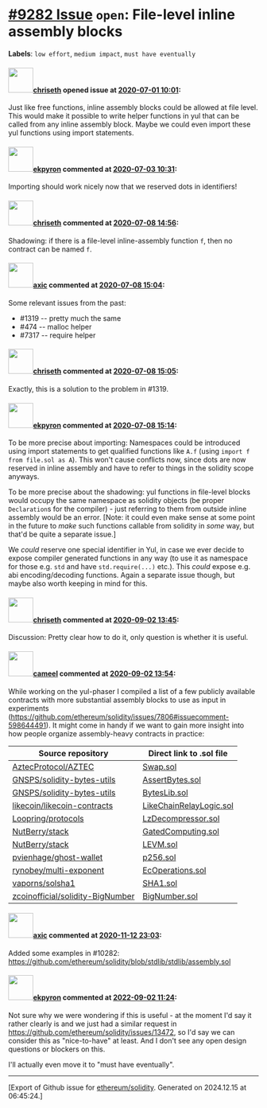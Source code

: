 # [\#9282 Issue](https://github.com/ethereum/solidity/issues/9282) `open`: File-level inline assembly blocks
**Labels**: `low effort`, `medium impact`, `must have eventually`


#### <img src="https://avatars.githubusercontent.com/u/9073706?v=4" width="50">[chriseth](https://github.com/chriseth) opened issue at [2020-07-01 10:01](https://github.com/ethereum/solidity/issues/9282):

Just like free functions, inline assembly blocks could be allowed at file level. This would make it possible to write helper functions in yul that can be called from any inline assembly block. Maybe we could even import these yul functions using import statements.

#### <img src="https://avatars.githubusercontent.com/u/1347491?v=4" width="50">[ekpyron](https://github.com/ekpyron) commented at [2020-07-03 10:31](https://github.com/ethereum/solidity/issues/9282#issuecomment-653476802):

Importing should work nicely now that we reserved dots in identifiers!

#### <img src="https://avatars.githubusercontent.com/u/9073706?v=4" width="50">[chriseth](https://github.com/chriseth) commented at [2020-07-08 14:56](https://github.com/ethereum/solidity/issues/9282#issuecomment-655571326):

Shadowing: if there is a file-level inline-assembly function `f`, then no contract can be named `f`.

#### <img src="https://avatars.githubusercontent.com/u/20340?v=4" width="50">[axic](https://github.com/axic) commented at [2020-07-08 15:04](https://github.com/ethereum/solidity/issues/9282#issuecomment-655576263):

Some relevant issues from the past:
- #1319 -- pretty much the same
- #474 -- malloc helper
- #7317 -- require helper

#### <img src="https://avatars.githubusercontent.com/u/9073706?v=4" width="50">[chriseth](https://github.com/chriseth) commented at [2020-07-08 15:05](https://github.com/ethereum/solidity/issues/9282#issuecomment-655576865):

Exactly, this is a solution to the problem in #1319.

#### <img src="https://avatars.githubusercontent.com/u/1347491?v=4" width="50">[ekpyron](https://github.com/ekpyron) commented at [2020-07-08 15:14](https://github.com/ethereum/solidity/issues/9282#issuecomment-655582276):

To be more precise about importing: Namespaces could be introduced using import statements to get qualified functions like ``A.f`` (using ``import f from file.sol as A``). This won't cause conflicts now, since dots are now reserved in inline assembly and have to refer to things in the solidity scope anyways.

To be more precise about the shadowing: yul functions in file-level blocks would occupy the same namespace as solidity objects (be proper ``Declaration``s for the compiler) - just referring to them from outside inline assembly would be an error.
[Note: it could even make sense at some point in the future to *make* such functions callable from solidity in *some* way, but that'd be quite a separate issue.]

We *could* reserve one special identifier in Yul, in case we ever decide to expose compiler generated functions in any way (to use it as namespace for those e.g. ``std`` and have ``std.require(...)`` etc.). This *could* expose e.g. abi encoding/decoding functions. Again a separate issue though, but maybe also worth keeping in mind for this.

#### <img src="https://avatars.githubusercontent.com/u/9073706?v=4" width="50">[chriseth](https://github.com/chriseth) commented at [2020-09-02 13:45](https://github.com/ethereum/solidity/issues/9282#issuecomment-685747845):

Discussion: Pretty clear how to do it, only question is whether it is useful.

#### <img src="https://avatars.githubusercontent.com/u/137030?v=4" width="50">[cameel](https://github.com/cameel) commented at [2020-09-02 13:54](https://github.com/ethereum/solidity/issues/9282#issuecomment-685753331):

While working on the yul-phaser I compiled a list of a few publicly available contracts with more substantial assembly blocks to use as input in experiments (https://github.com/ethereum/solidity/issues/7806#issuecomment-598644491). It might come in handy if we want to gain more insight into how people organize assembly-heavy contracts in practice:

| Source repository                                                                       | Direct link to .sol file                                                                                                                                                                       |
|-----------------------------------------------------------------------------------------|---------------------------------------------------------------------------------------------------------------------------------------------------------------------------------|
| [AztecProtocol/AZTEC](https://github.com/AztecProtocol/AZTEC)                           | [Swap.sol](https://raw.githubusercontent.com/AztecProtocol/AZTEC/7eed9ba3f59b7b8641fcc97c77f03dcdeac37151/packages/protocol/contracts/ACE/validators/swap/Swap.sol)             |
| [GNSPS/solidity-bytes-utils](https://github.com/GNSPS/solidity-bytes-utils)             | [AssertBytes.sol](https://raw.githubusercontent.com/GNSPS/solidity-bytes-utils/b1b22d1e9c4de64defb811f4c65a391630f220d7/contracts/AssertBytes.sol)                              |
| [GNSPS/solidity-bytes-utils](https://github.com/GNSPS/solidity-bytes-utils)             | [BytesLib.sol](https://raw.githubusercontent.com/GNSPS/solidity-bytes-utils/b1b22d1e9c4de64defb811f4c65a391630f220d7/contracts/BytesLib.sol)                                    |
| [likecoin/likecoin-contracts](https://github.com/likecoin/likecoin-contracts)           | [LikeChainRelayLogic.sol](https://raw.githubusercontent.com/likecoin/likecoin-contracts/b6bc77f867457f4305050cb96e110a00432f9a2c/likechain-contracts/LikeChainRelayLogic.sol)   |
| [Loopring/protocols](https://github.com/Loopring/protocols)                             | [LzDecompressor.sol](https://raw.githubusercontent.com/Loopring/protocols/925b2a82bb97c1bcc5d52d8d96fb02a91d9afe3c/packages/loopring_v4/contracts/impl/LzDecompressor.sol)      |
| [NutBerry/stack](https://github.com/NutBerry/stack)                                     | [GatedComputing.sol](https://raw.githubusercontent.com/NutBerry/stack/0c9a9858547b76b54a2e0b4b0d51bd12aeefac91/contracts/GatedComputing.sol)                                    |
| [NutBerry/stack](https://github.com/NutBerry/stack)                                     | [LEVM.sol](https://raw.githubusercontent.com/NutBerry/stack/0c9a9858547b76b54a2e0b4b0d51bd12aeefac91/contracts/LEVM.sol)                                                        |
| [pvienhage/ghost-wallet](https://github.com/pvienhage/ghost-wallet)                     | [p256.sol](https://raw.githubusercontent.com/pvienhage/ghost-wallet/7eed3ee3cfb5bc29f6d958ff2900ea7a312a62ca/contracts/p256.sol)                                                |
| [rynobey/multi-exponent](https://github.com/rynobey/multi-exponent)                     | [EcOperations.sol](https://raw.githubusercontent.com/rynobey/multi-exponent/987c26b4897ef6f7dbd7fa546801be865f4b07ee/contracts/EcOperations.sol)                                |
| [vaporns/solsha1](https://github.com/vaporns/solsha1)                                   | [SHA1.sol](https://raw.githubusercontent.com/vaporns/solsha1/440c8d9930b27a01859e072bc8f5ecd7d7e74c2c/contracts/SHA1.sol)                                                       |
| [zcoinofficial/solidity-BigNumber](https://github.com/zcoinofficial/solidity-BigNumber) | [BigNumber.sol](https://raw.githubusercontent.com/zcoinofficial/solidity-BigNumber/db0d6d298cee2d8974cb6ffa76659d96f3454150/contracts/BigNumber.sol)                            |

#### <img src="https://avatars.githubusercontent.com/u/20340?v=4" width="50">[axic](https://github.com/axic) commented at [2020-11-12 23:03](https://github.com/ethereum/solidity/issues/9282#issuecomment-726395133):

Added some examples in #10282: https://github.com/ethereum/solidity/blob/stdlib/stdlib/assembly.sol

#### <img src="https://avatars.githubusercontent.com/u/1347491?v=4" width="50">[ekpyron](https://github.com/ekpyron) commented at [2022-09-02 11:24](https://github.com/ethereum/solidity/issues/9282#issuecomment-1235381791):

Not sure why we were wondering if this is useful - at the moment I'd say it rather clearly is and we just had a similar request in https://github.com/ethereum/solidity/issues/13472, so I'd say we can consider this as "nice-to-have" at least. And I don't see any open design questions or blockers on this.

I'll actually even move it to "must have eventually".


-------------------------------------------------------------------------------



[Export of Github issue for [ethereum/solidity](https://github.com/ethereum/solidity). Generated on 2024.12.15 at 06:45:24.]

